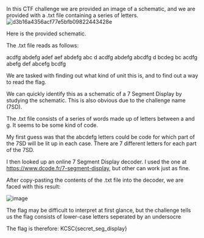 In this CTF challenge we are provided an image of a schematic, and we are provided with a .txt file containing a series of letters. 
![d3b16a4356acf77e5bfb09822443428e](https://user-images.githubusercontent.com/20840927/213541909-ca6b28f3-0a53-45fa-be08-a7d7595d9b48.png)

Here is the provided schematic.

The .txt file reads as follows:

acdfg abdefg adef aef abdefg abc d acdfg abdefg abcdfg d bcdeg bc acdfg abefg def abcefg bcdfg

We are tasked with finding out what kind of unit this is, and to find out a way to read the flag.

We can quickly identify this as a schematic of a 7 Segment Display by studying the schematic. This is also obvious due to the challenge name (7SD).

The .txt file consists of a series of words made up of letters between a and g. It seems to be some kind of code. 

My first guess was that the abcdefg letters could be code for which part of the 7SD will be lit up in each case. There are 7 different letters for each part of the 7SD.

I then looked up an online 7 Segment Display decoder. I used the one at https://www.dcode.fr/7-segment-display, but other can work just as fine.

After copy-pasting the contents of the .txt file into the decoder, we are faced with this result:

![image](https://user-images.githubusercontent.com/20840927/213544021-e593e59c-36d1-4e2b-86b3-835f58f15b99.png)


The flag may be difficult to interpret at first glance, but the challenge tells us the flag consists of lower-case letters seperated by an undersocre


The flag is therefore: KCSC{secret_seg_display}
